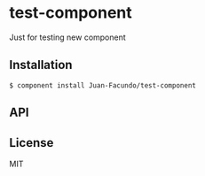 
# test-component

  Just for testing new component

## Installation

    $ component install Juan-Facundo/test-component

## API

   

## License

  MIT
